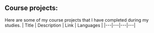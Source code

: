 ## Course projects:
Here are some of my course projects that I have completed during my studies.
| Title | Description | Link | Languages |
|---|---|---|---|


